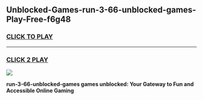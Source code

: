 
## Unblocked-Games-run-3-66-unblocked-games-Play-Free-f6g48
<h3>
<a href="https://premium76.site?title=run-3-66-unblocked-games&ref=15A">CLICK TO PLAY</a></h3>
<hr>

<h3>
<a href="https://premium76.site?title=run-3-66-unblocked-games&ref=15A">CLICK 2 PLAY</a>
  
</h3>

<a href="https://premium76.site?title=run-3-66-unblocked-games&ref=15A"><img src="https://clearcache.store/games.png"></a>


**run-3-66-unblocked-games games unblocked: Your Gateway to Fun and Accessible Online Gaming**
